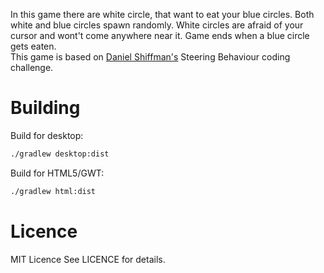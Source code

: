 In this game there are white circle, that want to eat your blue circles. Both white and blue circles spawn randomly. White circles are afraid of your cursor and wont't come anywhere near it. Game ends when a blue circle gets eaten.  
This game is based on [Daniel Shiffman's](https://youtube.com/user/shiffman) Steering Behaviour coding challenge.  

# Building
Build for desktop:
```Bash
./gradlew desktop:dist
```
Build for HTML5/GWT:
```Bash
./gradlew html:dist
```

# Licence
MIT Licence
See LICENCE for details.
